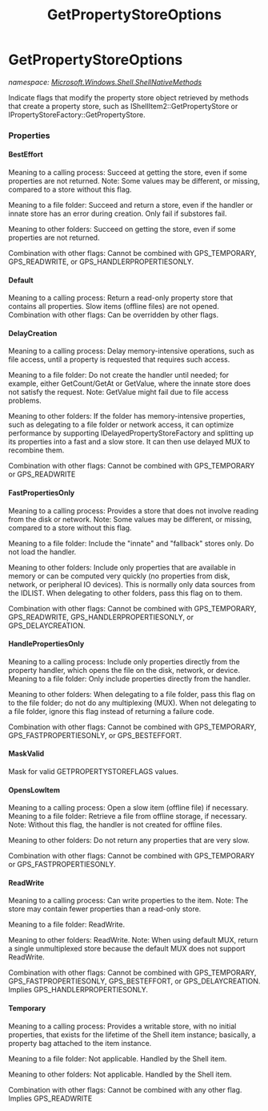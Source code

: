 ﻿---
title: GetPropertyStoreOptions
---

# GetPropertyStoreOptions
_namespace: [Microsoft.Windows.Shell.ShellNativeMethods](N-Microsoft.Windows.Shell.ShellNativeMethods.html)_

Indicate flags that modify the property store object retrieved by methods 
 that create a property store, such as IShellItem2::GetPropertyStore or 
 IPropertyStoreFactory::GetPropertyStore.



### Properties

#### BestEffort
Meaning to a calling process: Succeed at getting the store, even if some 
 properties are not returned. Note: Some values may be different, or missing,
 compared to a store without this flag. 
 
 Meaning to a file folder: Succeed and return a store, even if the handler or 
 innate store has an error during creation. Only fail if substores fail.
 
 Meaning to other folders: Succeed on getting the store, even if some properties 
 are not returned.
 
 Combination with other flags: Cannot be combined with GPS_TEMPORARY, 
 GPS_READWRITE, or GPS_HANDLERPROPERTIESONLY.
#### Default
Meaning to a calling process: Return a read-only property store that contains all 
 properties. Slow items (offline files) are not opened. 
 Combination with other flags: Can be overridden by other flags.
#### DelayCreation
Meaning to a calling process: Delay memory-intensive operations, such as file access, until 
 a property is requested that requires such access. 
 
 Meaning to a file folder: Do not create the handler until needed; for example, either 
 GetCount/GetAt or GetValue, where the innate store does not satisfy the request. 
 Note: GetValue might fail due to file access problems.
 
 Meaning to other folders: If the folder has memory-intensive properties, such as 
 delegating to a file folder or network access, it can optimize performance by 
 supporting IDelayedPropertyStoreFactory and splitting up its properties into a 
 fast and a slow store. It can then use delayed MUX to recombine them.
 
 Combination with other flags: Cannot be combined with GPS_TEMPORARY or 
 GPS_READWRITE
#### FastPropertiesOnly
Meaning to a calling process: Provides a store that does not involve reading from the 
 disk or network. Note: Some values may be different, or missing, compared to a store 
 without this flag. 
 
 Meaning to a file folder: Include the "innate" and "fallback" stores only. Do not load the handler.
 
 Meaning to other folders: Include only properties that are available in memory or can 
 be computed very quickly (no properties from disk, network, or peripheral IO devices). 
 This is normally only data sources from the IDLIST. When delegating to other folders, pass this flag on to them.
 
 Combination with other flags: Cannot be combined with GPS_TEMPORARY, GPS_READWRITE, 
 GPS_HANDLERPROPERTIESONLY, or GPS_DELAYCREATION.
#### HandlePropertiesOnly
Meaning to a calling process: Include only properties directly from the property
 handler, which opens the file on the disk, network, or device. Meaning to a file 
 folder: Only include properties directly from the handler.
 
 Meaning to other folders: When delegating to a file folder, pass this flag on 
 to the file folder; do not do any multiplexing (MUX). When not delegating to a 
 file folder, ignore this flag instead of returning a failure code.
 
 Combination with other flags: Cannot be combined with GPS_TEMPORARY, 
 GPS_FASTPROPERTIESONLY, or GPS_BESTEFFORT.
#### MaskValid
Mask for valid GETPROPERTYSTOREFLAGS values.
#### OpensLowItem
Meaning to a calling process: Open a slow item (offline file) if necessary. 
 Meaning to a file folder: Retrieve a file from offline storage, if necessary. 
 Note: Without this flag, the handler is not created for offline files.
 
 Meaning to other folders: Do not return any properties that are very slow.
 
 Combination with other flags: Cannot be combined with GPS_TEMPORARY or GPS_FASTPROPERTIESONLY.
#### ReadWrite
Meaning to a calling process: Can write properties to the item. 
 Note: The store may contain fewer properties than a read-only store. 
 
 Meaning to a file folder: ReadWrite.
 
 Meaning to other folders: ReadWrite. Note: When using default MUX, 
 return a single unmultiplexed store because the default MUX does not support ReadWrite.
 
 Combination with other flags: Cannot be combined with GPS_TEMPORARY, GPS_FASTPROPERTIESONLY, 
 GPS_BESTEFFORT, or GPS_DELAYCREATION. Implies GPS_HANDLERPROPERTIESONLY.
#### Temporary
Meaning to a calling process: Provides a writable store, with no initial properties, 
 that exists for the lifetime of the Shell item instance; basically, a property bag 
 attached to the item instance. 
 
 Meaning to a file folder: Not applicable. Handled by the Shell item.
 
 Meaning to other folders: Not applicable. Handled by the Shell item.
 
 Combination with other flags: Cannot be combined with any other flag. Implies GPS_READWRITE

